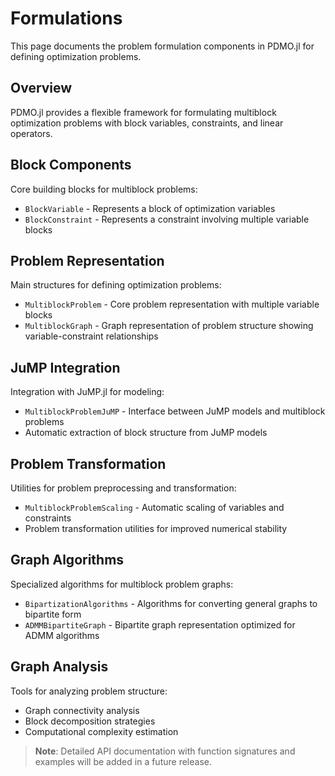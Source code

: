 # Formulations

This page documents the problem formulation components in PDMO.jl for defining optimization problems.

## Overview

PDMO.jl provides a flexible framework for formulating multiblock optimization problems with block variables, constraints, and linear operators.

## Block Components

Core building blocks for multiblock problems:

- `BlockVariable` - Represents a block of optimization variables
- `BlockConstraint` - Represents a constraint involving multiple variable blocks

## Problem Representation

Main structures for defining optimization problems:

- `MultiblockProblem` - Core problem representation with multiple variable blocks
- `MultiblockGraph` - Graph representation of problem structure showing variable-constraint relationships

## JuMP Integration

Integration with JuMP.jl for modeling:

- `MultiblockProblemJuMP` - Interface between JuMP models and multiblock problems
- Automatic extraction of block structure from JuMP models

## Problem Transformation

Utilities for problem preprocessing and transformation:

- `MultiblockProblemScaling` - Automatic scaling of variables and constraints
- Problem transformation utilities for improved numerical stability

## Graph Algorithms

Specialized algorithms for multiblock problem graphs:

- `BipartizationAlgorithms` - Algorithms for converting general graphs to bipartite form
- `ADMMBipartiteGraph` - Bipartite graph representation optimized for ADMM algorithms

## Graph Analysis

Tools for analyzing problem structure:

- Graph connectivity analysis
- Block decomposition strategies
- Computational complexity estimation

> **Note**: Detailed API documentation with function signatures and examples will be added in a future release.
